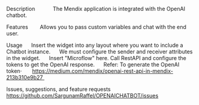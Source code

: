 Description           
The Mendix application is integrated with the OpenAI chatbot.

Features        
Allows you to pass custom variables and chat with the end user.

Usage      
Insert the widget into any layout where you want to include a Chatbot instance.     
We must configure the sender and receiver attributes in the widget.      
Insert "Microflow" here. Call RestAPI and configure the tokens to get the OpenAI response.      
Refer: To generate the OpenAI token·       
https://medium.com/mendix/openai-rest-api-in-mendix-213b310e9b27 

Issues, suggestions, and feature requests
https://github.com/SargunamRaffel/OPENAICHATBOT/issues
